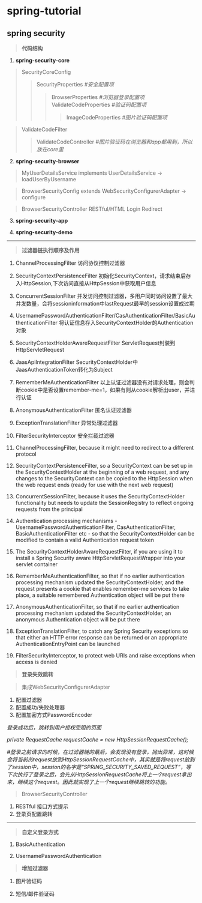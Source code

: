 # spring-tutorial

## spring security

> **代码结构**
1. **spring-security-core**
> SecurityCoreConfig
>> SecurityProperties *#安全配置项*
>>> BrowserProperties *#浏览器登录配置项*<br/>
>>> ValidateCodeProperties *#验证码配置项*
>>>> ImageCodeProperties *#图片验证码配置项*

> ValidateCodeFilter
>> ValidateCodeController *#图片验证码在浏览器和app都用到，所以放在core里*

2. **spring-security-browser**
> MyUserDetailsService implements UserDetailsService -> loadUserByUsername

> BrowserSecurityConfig extends WebSecurityConfigurerAdapter -> configure

> BrowserSecurityController RESTful/HTML Login Redirect

3. **spring-security-app**
> 

4. **spring-security-demo**
> 

---
> **过滤器链执行顺序及作用**

1. ChannelProcessingFilter 访问协议控制过滤器
2. SecurityContextPersistenceFilter 初始化SecurityContext，请求结束后存入HttpSession,下次访问直接从HttpSession中获取用户信息
3. ConcurrentSessionFilter 并发访问控制过滤器，多用户同时访问设置了最大并发数量，会将sessioninformation中lastRequest最早的session设置成过期
4. UsernamePasswordAuthenticationFilter/CasAuthenticationFilter/BasicAuthenticationFilter 将认证信息存入SecurityContextHolder的Authentication对象
5. SecurityContextHolderAwareRequestFilter ServletRequest封装到HttpServletRequest
6. JaasApiIntegrationFilter SecurityContextHolder中JaasAuthenticationToken转化为Subject
7. RememberMeAuthenticationFilter 以上认证过滤器没有对请求处理，则会判断cookie中是否设置remember-me=1，如果有则从cookie解析出user，并进行认证
8. AnonymousAuthenticationFilter 匿名认证过滤器
9. ExceptionTranslationFilter 异常处理过滤器
10. FilterSecurityInterceptor 安全拦截过滤器

1. ChannelProcessingFilter, because it might need to redirect to a different protocol

2. SecurityContextPersistenceFilter, so a SecurityContext can be set up in the SecurityContextHolder at the beginning of a web request, and any changes to the SecurityContext can be copied to the HttpSession when the web request ends (ready for use with the next web request)

3. ConcurrentSessionFilter, because it uses the SecurityContextHolder functionality but needs to update the SessionRegistry to reflect ongoing requests from the principal

4. Authentication processing mechanisms - UsernamePasswordAuthenticationFilter, CasAuthenticationFilter, BasicAuthenticationFilter etc - so that the SecurityContextHolder can be modified to contain a valid Authentication request token

5. The SecurityContextHolderAwareRequestFilter, if you are using it to install a Spring Security aware HttpServletRequestWrapper into your servlet container

6. RememberMeAuthenticationFilter, so that if no earlier authentication processing mechanism updated the SecurityContextHolder, and the request presents a cookie that enables remember-me services to take place, a suitable remembered Authentication object will be put there

7. AnonymousAuthenticationFilter, so that if no earlier authentication processing mechanism updated the SecurityContextHolder, an anonymous Authentication object will be put there

8. ExceptionTranslationFilter, to catch any Spring Security exceptions so that either an HTTP error response can be returned or an appropriate AuthenticationEntryPoint can be launched

9. FilterSecurityInterceptor, to protect web URIs and raise exceptions when access is denied


> **登录失效跳转**

> 集成WebSecurityConfigurerAdapter
1. 配置过滤器
2. 配置成功/失败处理器
3. 配置加密方式PasswordEncoder


*登录成功后，跳转到用户授权受阻的页面*

*private RequestCache requestCache = new HttpSessionRequestCache();*

*#登录之前请求的时候，在过滤器链的最后，会发现没有登录，抛出异常，这时候会将当前的request放到HttpSessionRequestCache中，其实就是将request放到了session中，session的名字是“SPRING_SECURITY_SAVED_REQUEST”，等下次执行了登录之后，会先从HttpSessionRequestCache将上一个request拿出来，继续这个request。因此就实现了上一个request继续跳转的功能。*

>BrowserSecurityController
1. RESTful 接口方式提示
2. 登录页配置跳转

---

> **自定义登录方式**

1. BasicAuthentication

2. UsernamePasswordAuthentication

> **增加过滤器**

1. 图片验证码

2. 短信/邮件验证码
